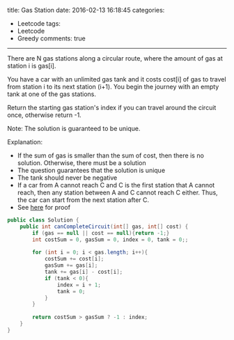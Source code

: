 title: Gas Station
date: 2016-02-13 16:18:45
categories:
- Leetcode
tags:
- Leetcode
- Greedy
comments: true
---

There are N gas stations along a circular route, where the amount of gas at station i is gas[i].

You have a car with an unlimited gas tank and it costs cost[i] of gas to travel from station i to its next station (i+1). You begin the journey with an empty tank at one of the gas stations.

Return the starting gas station's index if you can travel around the circuit once, otherwise return -1.

Note:
The solution is guaranteed to be unique.


Explanation:

* If the sum of gas is smaller than the sum of cost, then there is no solution. Otherwise, there must be a solution
* The question guarantees that the solution is unique
* The tank should never be negative
* If a car from A cannot reach C and C is the first station that A cannot reach, then any station between A and C cannot reach C either. Thus, the car can start from the next station after C.
* See [here](https://leetcode.com/discuss/4159/share-some-of-my-ideas) for proof


```java
public class Solution {
    public int canCompleteCircuit(int[] gas, int[] cost) {
        if (gas == null || cost == null){return -1;}
        int costSum = 0, gasSum = 0, index = 0, tank = 0;;
        
        for (int i = 0; i < gas.length; i++){
            costSum += cost[i];
            gasSum += gas[i];
            tank += gas[i] - cost[i];
            if (tank < 0){
                index = i + 1;
                tank = 0;
            }
        }
        
        return costSum > gasSum ? -1 : index;
    }
}
```